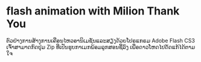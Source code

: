 flash animation with Milion Thank You
=====

ຕົວຢ່າງການສ້າງການເຄືອນໄຫວອານິເມຊັນແລະສຽງດ້ວຍໂປຣແກຣມ Adobe Flash CS3
ເຈົ້າສາມາດກົດປຸ່ມ Zip ທີ່ເປັນຮູບກາເມກພ້ອມລູກສອນຊີ້ລົງ ເພື່ອດາວໂຫດໄປດັດແກ້ໄດ້ຕາມໃຈ
